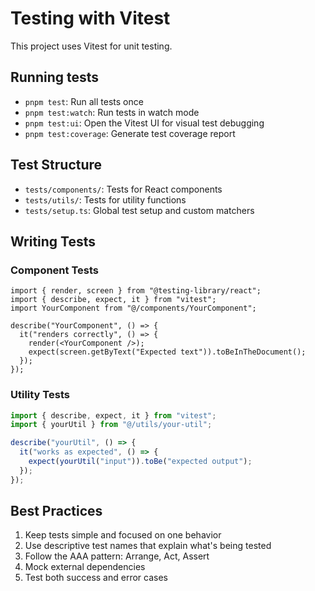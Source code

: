 # Testing with Vitest

This project uses Vitest for unit testing.

## Running tests

- `pnpm test`: Run all tests once
- `pnpm test:watch`: Run tests in watch mode
- `pnpm test:ui`: Open the Vitest UI for visual test debugging
- `pnpm test:coverage`: Generate test coverage report

## Test Structure

- `tests/components/`: Tests for React components
- `tests/utils/`: Tests for utility functions
- `tests/setup.ts`: Global test setup and custom matchers

## Writing Tests

### Component Tests

```tsx
import { render, screen } from "@testing-library/react";
import { describe, expect, it } from "vitest";
import YourComponent from "@/components/YourComponent";

describe("YourComponent", () => {
  it("renders correctly", () => {
    render(<YourComponent />);
    expect(screen.getByText("Expected text")).toBeInTheDocument();
  });
});
```

### Utility Tests

```ts
import { describe, expect, it } from "vitest";
import { yourUtil } from "@/utils/your-util";

describe("yourUtil", () => {
  it("works as expected", () => {
    expect(yourUtil("input")).toBe("expected output");
  });
});
```

## Best Practices

1. Keep tests simple and focused on one behavior
2. Use descriptive test names that explain what's being tested
3. Follow the AAA pattern: Arrange, Act, Assert
4. Mock external dependencies
5. Test both success and error cases
